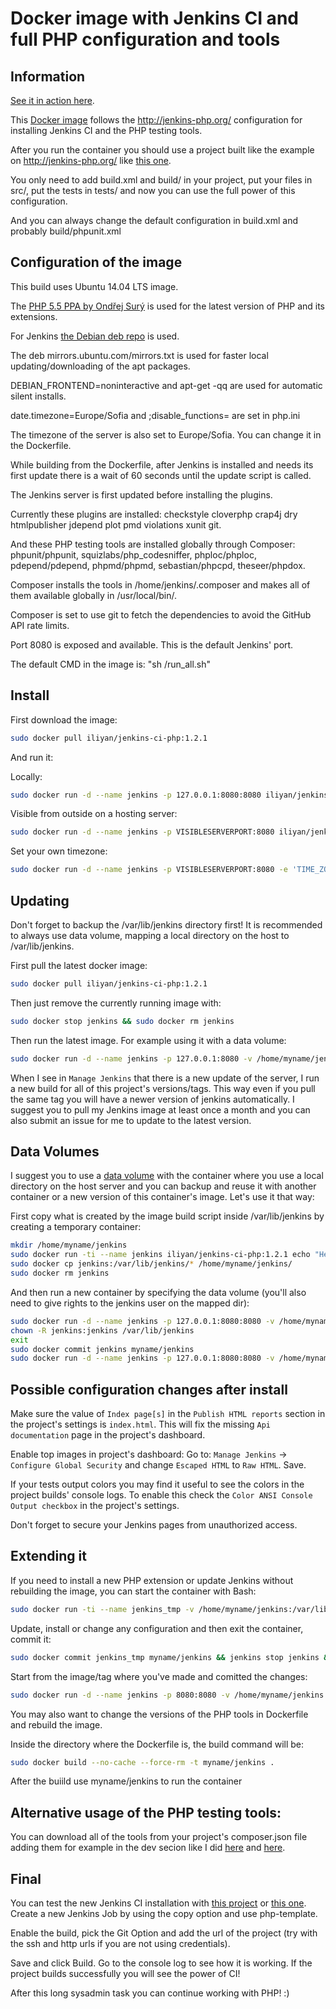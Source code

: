 Docker image with Jenkins CI and full PHP configuration and tools
===

Information
---

[See it in action here](http://jenkins.iliyan-trifonov.com/ "Jenkins CI PHP on iliyan-trifonov.com").

This [Docker image](https://registry.hub.docker.com/u/iliyan/jenkins-ci-php/ "Docker Jenkins CI PHP")
follows the http://jenkins-php.org/ configuration for installing Jenkins CI and the PHP testing tools.

After you run the container you should use a project built like the example on http://jenkins-php.org/
like [this one](http://gitlab.iliyan-trifonov.com/behat-tests/mvc-bdd-tdd/tree/master "mvc-bdd-tdd").

You only need to add build.xml and build/ in your project, put your files in src/, put the tests in tests/ 
and now you can use the full power of this configuration.

And you can always change the default configuration
in build.xml and probably build/phpunit.xml

Configuration of the image
---

This build uses Ubuntu 14.04 LTS image.

The [PHP 5.5 PPA by Ondřej Surý](https://launchpad.net/~ondrej/+archive/ubuntu/php5 "PPA for PHP 5.5") 
is used for the latest version of PHP and its extensions.

For Jenkins [the Debian deb repo](http://pkg.jenkins-ci.org/debian "Jenkins Deb Repo") is used.

The deb mirrors.ubuntu.com/mirrors.txt is used for faster local updating/downloading of the apt packages.

DEBIAN_FRONTEND=noninteractive and apt-get -qq are used for automatic silent installs.

date.timezone=Europe/Sofia and ;disable_functions= are set in php.ini

The timezone of the server is also set to Europe/Sofia. You can change it in the Dockerfile.

While building from the Dockerfile, after Jenkins is installed and needs its first update there is a wait of 60 seconds 
until the update script is called. 

The Jenkins server is first updated before installing the plugins.

Currently these plugins are installed: checkstyle cloverphp crap4j dry htmlpublisher jdepend plot pmd violations xunit git.

And these PHP testing tools are installed globally through Composer:
phpunit/phpunit, squizlabs/php_codesniffer, phploc/phploc, pdepend/pdepend, phpmd/phpmd, sebastian/phpcpd, theseer/phpdox.

Composer installs the tools in /home/jenkins/.composer and makes all of them available globally in /usr/local/bin/.

Composer is set to use git to fetch the dependencies to avoid the GitHub API rate limits.

Port 8080 is exposed and available. This is the default Jenkins' port.

The default CMD in the image is: "sh /run_all.sh"

Install
---

First download the image:

```bash
sudo docker pull iliyan/jenkins-ci-php:1.2.1
```

And run it:

Locally:

```bash
sudo docker run -d --name jenkins -p 127.0.0.1:8080:8080 iliyan/jenkins-ci-php:1.2.1
```

Visible from outside on a hosting server:

```bash
sudo docker run -d --name jenkins -p VISIBLESERVERPORT:8080 iliyan/jenkins-ci-php:1.2.1
```

Set your own timezone:

```bash
sudo docker run -d --name jenkins -p VISIBLESERVERPORT:8080 -e 'TIME_ZONE=Europe/Paris' iliyan/jenkins-ci-php:1.2.1
```

Updating
---

Don't forget to backup the /var/lib/jenkins directory first!
It is recommended to always use data volume, mapping a local directory on the host to /var/lib/jenkins. 

First pull the latest docker image:

```bash
sudo docker pull iliyan/jenkins-ci-php:1.2.1
```

Then just remove the currently running image with:

```bash
sudo docker stop jenkins && sudo docker rm jenkins
```

Then run the latest image. For example using it with a data volume:

```bash
sudo docker run -d --name jenkins -p 127.0.0.1:8080 -v /home/myname/jenkins:/var/lib/jenkins iliyan/jenkins-ci-php:1.2.1
```

When I see in `Manage Jenkins` that there is a new update of the server, I run a new build for all of this project's versions/tags.
This way even if you pull the same tag you will have a newer version of jenkins automatically.
I suggest you to pull my Jenkins image at least once a month and you can also submit an issue for me to update to the latest version.

Data Volumes
---

I suggest you to use a [data volume](https://docs.docker.com/userguide/dockervolumes/ "Docker Data Volumes") 
with the container where you use a local directory on the host server and you can backup and reuse it with another 
container or a new version of this container's image.
Let's use it that way:

First copy what is created by the image build script inside /var/lib/jenkins by creating a temporary container:

```bash
mkdir /home/myname/jenkins
sudo docker run -ti --name jenkins iliyan/jenkins-ci-php:1.2.1 echo "Hello, Docker"
sudo docker cp jenkins:/var/lib/jenkins/* /home/myname/jenkins/
sudo docker rm jenkins
```

And then run a new container by specifying the data volume (you'll also need to give rights to the jenkins user on the mapped dir):

```bash
sudo docker run -d --name jenkins -p 127.0.0.1:8080:8080 -v /home/myname/jenkins:/var/lib/jenkins iliyan/jenkins-ci-php:1.2.1 bash
chown -R jenkins:jenkins /var/lib/jenkins
exit
sudo docker commit jenkins myname/jenkins
sudo docker run -d --name jenkins -p 127.0.0.1:8080:8080 -v /home/myname/jenkins:/var/lib/jenkins myname/jenkins sh /run_all.sh 
```

Possible configuration changes after install
---

Make sure the value of `Index page[s]` in the `Publish HTML reports` section in the project's settings is `index.html`.
This will fix the missing `Api documentation` page in the project's dashboard.

Enable top images in project's dashboard:
Go to: `Manage Jenkins` -> `Configure Global Security`
and change `Escaped HTML` to `Raw HTML`.
Save.

If your tests output colors you may find it useful to see the colors in the project builds' console logs.
To enable this check the `Color ANSI Console Output checkbox` in the project's settings.

Don't forget to secure your Jenkins pages from unauthorized access.

Extending it
---

If you need to install a new PHP extension or update Jenkins without rebuilding the image, you can start the container with Bash:

```bash
sudo docker run -ti --name jenkins_tmp -v /home/myname/jenkins:/var/lib/jenkins iliyan/jenkins-ci-php:1.2.1 bash
```

Update, install or change any configuration and then exit the container, commit it:

```bash
sudo docker commit jenkins_tmp myname/jenkins && jenkins stop jenkins && jenkins rm jenkins jenkins_tmp
```

Start from the image/tag where you've made and comitted the changes:

```bash
sudo docker run -d --name jenkins -p 8080:8080 -v /home/myname/jenkins:/var/lib/jenkins myname/jenkins sh /run_all.sh
```

You may also want to change the versions of the PHP tools in Dockerfile and rebuild the image.

Inside the directory where the Dockerfile is, the build command will be:

```bash
sudo docker build --no-cache --force-rm -t myname/jenkins .
```

After the buiild use myname/jenkins to run the container

Alternative usage of the PHP testing tools:
---

You can download all of the tools from your project's composer.json file adding them for example in the dev secion 
like I did [here](http://gitlab.iliyan-trifonov.com/behat-tests/mvc-bdd-tdd/blob/master/composer.json "composer.json") 
and [here](http://gitlab.iliyan-trifonov.com/behat-tests/mvc-bdd-tdd/blob/master/build.xml "build.xml").

Final
---

You can test the new Jenkins CI installation with [this project](https://github.com/sebastianbergmann/money.git "sebastianbergmann/money")
or [this one](http://gitlab.iliyan-trifonov.com/behat-tests/mvc-bdd-tdd/tree/master "mvc-bdd-tdd").
Create a new Jenkins Job by using the copy option and use php-template.

Enable the build, pick the Git Option and add
the url of the project (try with the ssh and http urls if you are not using credentials).

Save and click Build. 
Go to the console log to see how it is working.
If the project builds successfully you will see the power of CI!

After this long sysadmin task you can continue working with PHP! :)
